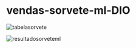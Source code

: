 # vendas-sorvete-ml-DIO

![tabelasorvete](https://github.com/user-attachments/assets/6e65c313-e974-4c2b-a125-584637a8872f)


![resultadosorveteml](https://github.com/user-attachments/assets/e796eed7-f36d-459f-b3c0-bb9056ee4d1f)
